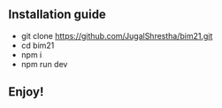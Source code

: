 ## Installation guide
- git clone https://github.com/JugalShrestha/bim21.git
- cd bim21
- npm i
- npm run dev

## Enjoy!
